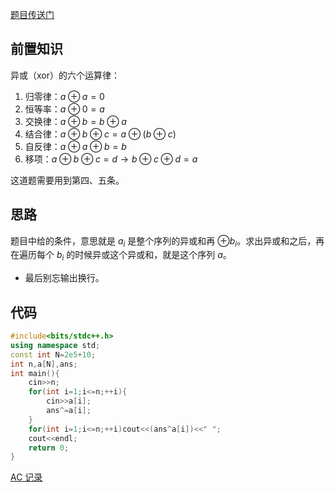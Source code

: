 [题目传送门](https://www.luogu.com.cn/problem/AT_abc171_e)

## 前置知识

异或（xor）的六个运算律：

1. 归零律：$a\oplus a=0$
1. 恒等率：$a\oplus 0=a$
1. 交换律：$a\oplus b=b\oplus a$
1. 结合律：$a\oplus b\oplus c=a\oplus(b\oplus c)$
1. 自反律：$a\oplus a\oplus b=b$
1. 移项：$a\oplus b\oplus c=d\rightarrow b\oplus c\oplus d=a$

这道题需要用到第四、五条。

## 思路

题目中给的条件，意思就是 $a_i$ 是整个序列的异或和再 $\oplus b_i$。求出异或和之后，再在遍历每个 $b_i$ 的时候异或这个异或和，就是这个序列 $a$。

- 最后别忘输出换行。

## 代码 

~~~cpp
#include<bits/stdc++.h>
using namespace std;
const int N=2e5+10;
int n,a[N],ans;
int main(){
    cin>>n;
    for(int i=1;i<=n;++i){
        cin>>a[i];
        ans^=a[i];
    }
    for(int i=1;i<=n;++i)cout<<(ans^a[i])<<" ";
    cout<<endl;
    return 0;
}
~~~

[AC 记录](https://www.luogu.com.cn/record/96733961)